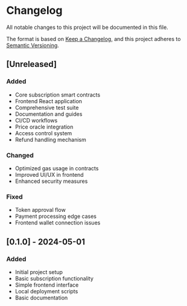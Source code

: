 # Changelog

All notable changes to this project will be documented in this file.

The format is based on [Keep a Changelog](https://keepachangelog.com/en/1.0.0/),
and this project adheres to [Semantic Versioning](https://semver.org/spec/v2.0.0.html).

## [Unreleased]

### Added
- Core subscription smart contracts
- Frontend React application
- Comprehensive test suite
- Documentation and guides
- CI/CD workflows
- Price oracle integration
- Access control system
- Refund handling mechanism

### Changed
- Optimized gas usage in contracts
- Improved UI/UX in frontend
- Enhanced security measures

### Fixed
- Token approval flow
- Payment processing edge cases
- Frontend wallet connection issues

## [0.1.0] - 2024-05-01

### Added
- Initial project setup
- Basic subscription functionality
- Simple frontend interface
- Local deployment scripts
- Basic documentation
